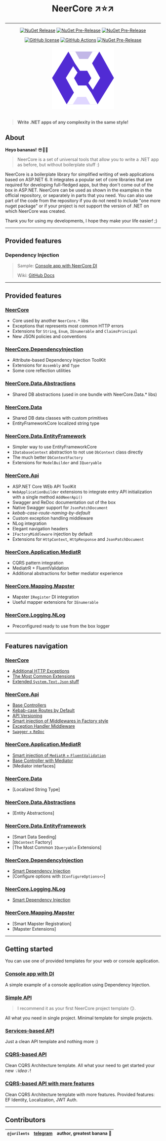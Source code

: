 <h1 align="center">NeerCore ↗⭐↗</h1>

--------------------------------

<div align="center">

[![NuGet Release](https://img.shields.io/nuget/v/NeerCore?label=Actual&logo=nuget&style=for-the-badge)](https://www.nuget.org/packages?q=NeerCore)
[![NuGet Pre-Release](https://img.shields.io/nuget/vpre/NeerCore?label=Latest&logo=nuget&style=for-the-badge)](https://www.nuget.org/packages?q=NeerCore)
[![NuGet Pre-Release](https://img.shields.io/nuget/dt/NeerCore.DependencyInjection?color=512bd4&style=for-the-badge)](https://www.nuget.org/packages/NeerCore.DependencyInjection)

[![GitHub license](https://img.shields.io/github/license/jurilents/NeerCore?color=512bd4&logo=github&style=flat-square)](https://github.com/jurilents/NeerCore/blob/master/LICENSE)
[![GitHub Actions](https://img.shields.io/endpoint.svg?url=https%3A%2F%2Factions-badge.atrox.dev%2Fatrox%2Fsync-dotenv%2Fbadge&label=publish&style=flat-square)](https://actions-badge.atrox.dev/jurilents/NeerCore/badge)
[![NuGet Pre-Release](https://img.shields.io/endpoint?color=2AABEE&label=telegram&style=flat-square&url=https%3A%2F%2Frunkit.io%2Fdamiankrawczyk%2Ftelegram-badge%2Fbranches%2Fmaster%3Furl%3Dhttps%3A%2F%2Ft.me%2Fdotnetme)](https://t.me/dotnetme)

</div>

<div align="center">
    <img src="favicon.png" alt="logo" height="200"/>
</div>

<br />

> **Write .NET apps of any complexity in the same style!**

## About

__Heyo bananas!__ 😎🍌🍌

> NeerCore is a set of universal tools that allow you to write a .NET app as before, but without boilerplate stuff :)

NeerCore is a boilerplate library for simplified writing of web applications based on ASP.NET 6. It integrates a popular
set of core libraries that are required for developing full-fledged apps, but they don't come out of the box in ASP.NET.
NeerCore can be used as shown in the examples in the official repository, or separately in parts that you need. You can
also use part of the code from the repository if you do not need to include "one more nuget package" or if your project
is not support the version of .NET on which NeerCore was created.

Thank you for using my developments, I hope they make your life easier! ;)

-----------------------------

## Provided features

### Dependency Injection

> Sample: [Console app with NeerCore DI](https://github.com/jurilents/NeerCore-Examples-ConsoleDependencyInjection)
>
> Wiki: [GitHub Docs](https://github.com/jurilents/NeerCore/wiki/Smart-Dependency-Injection)


-----------------------------

## Provided features

### [NeerCore](https://www.nuget.org/packages/NeerCore)

- Core used by another `NeerCore.*` libs
- Exceptions that represents most common HTTP errors
- Extensions for `String`, `Enum`, `IEnumerable` and `ClaimsPrincipal`
- New JSON policies and conventions

### [NeerCore.DependencyInjection](https://www.nuget.org/packages/NeerCore.DependencyInjection)

- Attribute-based Dependency Injection ToolKit
- Extensions for `Assembly` and `Type`
- Some core reflection utilities

### [NeerCore.Data.Abstractions](https://www.nuget.org/packages/NeerCore.Data.Abstractions)

- Shared DB abstractions (used in one bundle with NeerCore.Data.* libs)

### [NeerCore.Data](https://www.nuget.org/packages/NeerCore.Data)

- Shared DB data classes with custom primitives
- EntityFrameworkCore localized string type

### [NeerCore.Data.EntityFramework](https://www.nuget.org/packages/NeerCore.Data.EntityFramework)

- Simpler way to use EntityFrameworkCore
- `IDatabaseContext` abstraction to not use `DbContext` class directly
- The much better `DbContextFactory`
- Extensions for `ModelBuilder` and `IQueryable`

### [NeerCore.Api](https://www.nuget.org/packages/NeerCore.Api)

- ASP.NET Core WEb API ToolKit
- `WebApplicationBuilder` extensions to integrate entry API initialization with a single method `AddNeerApi()`
- Swagger and ReDoc documentation out of the box
- Native Swagger support for `JsonPatchDocument`
- _kebab-case-route-naming-by-default_
- Custom exception handling middleware
- NLog integration
- Elegant navigation headers
- `IFactoryMiddleware` injection by default
- Extensions for `HttpContext`, `HttpResponse` and `JsonPatchDocument`

### [NeerCore.Application.MediatR](https://www.nuget.org/packages/NeerCore.Application.MediatR)

- CQRS pattern integration
- MediatrR + FluentValidation
- Additional abstractions for better mediator experience

### [NeerCore.Mapping.Mapster](https://www.nuget.org/packages/NeerCore.Mapping.Mapster)

- Mapster `IRegister` DI integration
- Useful mapper extensions for `IEnumerable`

### [NeerCore.Logging.NLog](https://www.nuget.org/packages/NeerCore.Logging.NLog)

- Preconfigured ready to use from the box logger

-----------------------------

## Features navigation

### [NeerCore](https://www.nuget.org/packages/NeerCore)

- [Additional HTTP Exceptions](https://github.com/jurilents/NeerCore/wiki/HTTP-Exceptions)
- [The Most Common Extensions](https://github.com/jurilents/NeerCore/wiki/Extension-Methods)
- [Extended `System.Text.Json` stuff](https://github.com/jurilents/NeerCore/wiki/JSON-Conventions-and-Policies)

### [NeerCore.Api](https://www.nuget.org/packages/NeerCore.Api)

- [Base Controllers](https://github.com/jurilents/NeerCore/wiki/Web-API-Controllers)
- [Kebab-case Routes by Default](https://github.com/jurilents/NeerCore/wiki/Web-API-Kebab-Case-Routes)
- [API Versioning](https://github.com/jurilents/NeerCore/wiki/Web-API-Versioning)
- [Smart injection of Middlewares in Factory style](https://github.com/jurilents/NeerCore/wiki/Web-API-Factory-Middlewares)
- [Exception Handler Middleware](https://github.com/jurilents/NeerCore/wiki/Web-API-Exception-Handler-Middleware)
- [`Swagger` + `ReDoc`](https://github.com/jurilents/NeerCore/wiki/Web-API-Swagger-and-ReDoc)

### [NeerCore.Application.MediatR](https://www.nuget.org/packages/NeerCore.Application.MediatR)

- [Smart injection of `MediatR` + `FluentValidation`]()
- [Base Controller with Mediator](https://github.com/jurilents/NeerCore/wiki/Web-API-Controllers)
- [Mediator interfaces]

### [NeerCore.Data](https://www.nuget.org/packages/NeerCore.Data)

- [Localized String Type]

### [NeerCore.Data.Abstractions](https://www.nuget.org/packages/NeerCore.Data.Abstractions)

- [Entity Abstractions]

### [NeerCore.Data.EntityFramework](https://www.nuget.org/packages/NeerCore.Data.EntityFramework)

- [Smart Data Seeding]
- [`DbContext` Factory]
- [The Most Common `IQueryable` Extensions]

### [NeerCore.DependencyInjection](https://www.nuget.org/packages/NeerCore.DependencyInjection)

- [Smart Dependency Injection](https://github.com/jurilents/NeerCore/wiki/Smart-Dependency-Injection)
- [Configure options with `IConfigureOptions<>`]

### [NeerCore.Logging.NLog](https://www.nuget.org/packages/NeerCore.Logging.NLog)

- [Smart Dependency Injection](https://github.com/jurilents/NeerCore/wiki/Smart-Dependency-Injection)

### [NeerCore.Mapping.Mapster](https://www.nuget.org/packages/NeerCore.Mapping.Mapster)

- [Smart Mapster Registration]
- [Mapster Extensions]

-----------------------------

## Getting started

You can use one of provided templates for your web or console application.

### [Console app with DI](https://github.com/jurilents/NeerCore-Examples-ConsoleDependencyInjection)

A simple example of a console application using Dependency Injection.

### [Simple API](https://github.com/jurilents/NeerCore-Examples-SimpleApi)

> I recommend it as your first NeerCore project template 😏.

All what you need in single project. Minimal template for simple projects.

### [Services-based API](https://github.com/jurilents/NeerCore-Examples-ServiceBasedApi)

Just a clean API template and nothing more :)

### [CQRS-based API](https://github.com/jurilents/NeerCore-Examples-MediatorBasedApi)

Clean CQRS Architecture template. All what your need to get started your new  _💡idea💡_!

### [CQRS-based API with more features](https://github.com/jurilents/NeerCore-Examples-CompletedApi)

Clean CQRS Architecture template with more features. Provided features: EF Identity, Localization, JWT Auth.

-----------------------------

## Contributors

| `@jurilents` | [telegram](https://t.me/nocitats) | author, greatest banana 🍌 |
|--------------|-----------------------------------|----------------------------|
